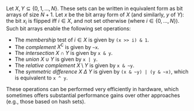 <!--
.. title: Set operations using bit arrays
.. slug: set-operations-using-bit-arrays
.. date: 2023-06-30 15:31:24 UTC+02:00
.. tags: 
.. category: 
.. has_math: true
.. link: 
.. description: 
.. type: text
-->

Let $X, Y \subseteq \lbrace 0, 1, \ldots, N \rbrace$.
These sets can be written in equivalent form as bit arrays of size $N + 1$.
Let $x$ be the bit array form of $X$ (and similarly, $y$ of $Y$): the bit $x_i$ is flipped iff $i \in X$, and not set otherwise (where $i \in \lbrace 0, \ldots, N \rbrace$).
Such bit arrays enable the following set operations:

- The *membership* test of $i \in X$ is given by ``(x >> i) & 1``.
- The *complement* $X^\complement$ is given by ``~x``.
- The *intersection* $X \cap Y$ is given by ``x & y``.
- The *union* $X \cup Y$ is given by ``x | y``.
- The *relative complement* $X \setminus Y$ is given by ``x & ~y``.
- The *symmetric difference* $X~\Delta~Y$ is given by ``(x & ~y) | (y & ~x)``, which is equivalent to ``x ^ y``.

These operations can be performed very efficiently in hardware, which sometimes offers substantial performance gains over other approaches (e.g., those based on hash sets).
